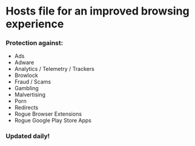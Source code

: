 # Hosts file for an improved browsing experience

### Protection against:
- Ads
- Adware
- Analytics / Telemetry / Trackers
- Browlock
- Fraud / Scams
- Gambling
- Malvertising
- Porn
- Redirects
- Rogue Browser Extensions
- Rogue Google Play Store Apps
### Updated daily!
